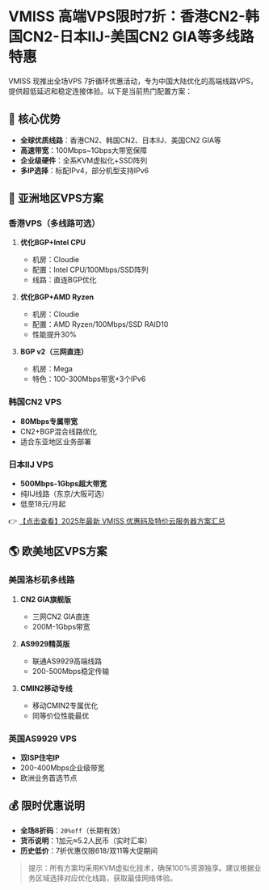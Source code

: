 # VMISS 高端VPS限时7折：香港CN2-韩国CN2-日本IIJ-美国CN2 GIA等多线路特惠

VMISS 现推出全场VPS 7折循环优惠活动，专为中国大陆优化的高端线路VPS，提供超低延迟和稳定连接体验。以下是当前热门配置方案：

## 🌟 核心优势
- **全球优质线路**：香港CN2、韩国CN2、日本IIJ、美国CN2 GIA等
- **高速带宽**：100Mbps~1Gbps大带宽保障
- **企业级硬件**：全系KVM虚拟化+SSD阵列
- **多IP选择**：标配IPv4，部分机型支持IPv6

## 🚀 亚洲地区VPS方案

### 香港VPS（多线路可选）
1. **优化BGP+Intel CPU**  
   - 机房：Cloudie  
   - 配置：Intel CPU/100Mbps/SSD阵列  
   - 线路：直连BGP优化

2. **优化BGP+AMD Ryzen**  
   - 机房：Cloudie  
   - 配置：AMD Ryzen/100Mbps/SSD RAID10  
   - 性能提升30%

3. **BGP v2（三网直连）**  
   - 机房：Mega  
   - 特色：100-300Mbps带宽+3个IPv6

### 韩国CN2 VPS
- **80Mbps专属带宽**  
- CN2+BGP混合线路优化  
- 适合东亚地区业务部署

### 日本IIJ VPS
- **500Mbps-1Gbps超大带宽**  
- 纯IIJ线路（东京/大阪可选）  
- 低至18元/月起

👉 [【点击查看】2025年最新 VMISS 优惠码及特价云服务器方案汇总](https://bit.ly/Vmiss)

## 🌎 欧美地区VPS方案

### 美国洛杉矶多线路
1. **CN2 GIA旗舰版**  
   - 三网CN2 GIA直连  
   - 200M-1Gbps带宽

2. **AS9929精英版**  
   - 联通AS9929高端线路  
   - 200-500Mbps稳定传输

3. **CMIN2移动专线**  
   - 移动CMIN2专属优化  
   - 同等价位性能最优

### 英国AS9929 VPS
- **双ISP住宅IP**  
- 200-400Mbps企业级带宽  
- 欧洲业务首选节点

## 💰 限时优惠说明
- **全场8折码**：`20%off`（长期有效）  
- **货币说明**：1加元≈5.2人民币（实时汇率）  
- **历史低价**：7折优惠仅限618/双11等大促期间

> 提示：所有方案均采用KVM虚拟化技术，确保100%资源独享。建议根据业务区域选择对应优化线路，获取最佳网络体验。